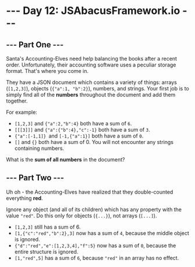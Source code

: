# --- Day 12: JSAbacusFramework.io ---

## --- Part One ---
Santa's Accounting-Elves need help balancing the books after a recent order. Unfortunately, their accounting software uses a peculiar storage format. That's where you come in.

They have a JSON document which contains a variety of things: arrays (`[1,2,3]`), objects (`{"a":1, "b":2}`), numbers, and strings. Your first job is to simply find all of the <b>numbers</b> throughout the document and add them together.

For example:
- `[1,2,3]` and `{"a":2,"b":4}` both have a sum of `6`.
- `[[[3]]]` and `{"a":{"b":4},"c":-1}` both have a sum of `3`.
- `{"a":[-1,1]} `and `[-1,{"a":1}]` both have a sum of `0`.
- `[]` and `{}` both have a sum of 0.
You will not encounter any strings containing numbers.

What is the <b>sum of all numbers</b> in the document?

## --- Part Two ---
Uh oh - the Accounting-Elves have realized that they double-counted everything <b>red</b>.

Ignore any object (and all of its children) which has any property with the value `"red"`. Do this only for objects (`{...}`), not arrays (`[...]`).

- `[1,2,3]` still has a sum of 6.
- `[1,{"c":"red","b":2},3]` now has a sum of `4`, because the middle object is ignored.
- `{"d":"red","e":[1,2,3,4],"f":5}` now has a sum of `0`, because the entire structure is ignored.
- `[1,"red",5]` has a sum of `6`, because `"red"` in an array has no effect.
